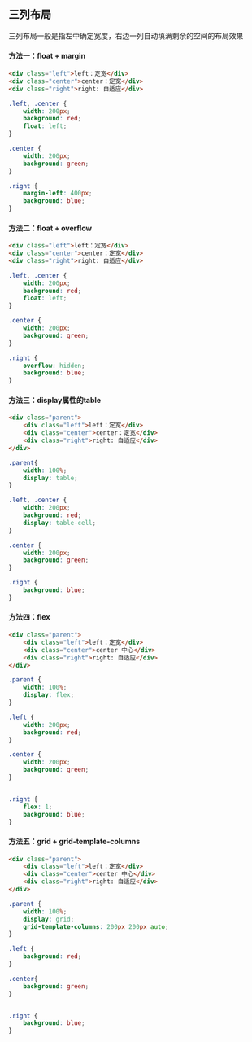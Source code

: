 ## 三列布局
三列布局一般是指左中确定宽度，右边一列自动填满剩余的空间的布局效果

#### 方法一：float + margin
```html
<div class="left">left：定宽</div>
<div class="center">center：定宽</div>
<div class="right">right: 自适应</div>
```
```css
.left, .center {
    width: 200px;
    background: red;
    float: left;
}

.center {
    width: 200px;
    background: green;
}

.right {
    margin-left: 400px;
    background: blue;
}
```

#### 方法二：float + overflow
```html
<div class="left">left：定宽</div>
<div class="center">center：定宽</div>
<div class="right">right: 自适应</div>
```

```css
.left, .center {
    width: 200px;
    background: red;
    float: left;
}

.center {
    width: 200px;
    background: green;
}

.right {
    overflow: hidden;
    background: blue;
}
```

#### 方法三：display属性的table
```html
<div class="parent">
    <div class="left">left：定宽</div>
    <div class="center">center：定宽</div>
    <div class="right">right: 自适应</div>
</div>
```

```css
.parent{
    width: 100%;
    display: table;
}

.left, .center {
    width: 200px;
    background: red;
    display: table-cell;
}

.center {
    width: 200px;
    background: green;
}

.right {
    background: blue;
}
```

#### 方法四：flex

```html
<div class="parent">
    <div class="left">left：定宽</div>
    <div class="center">center 中心</div>
    <div class="right">right: 自适应</div>
</div>
```

```css
.parent {
    width: 100%;
    display: flex;
}

.left {
    width: 200px;
    background: red;
}

.center {
    width: 200px;
    background: green;
}


.right {
    flex: 1;
    background: blue;
}
```

#### 方法五：grid + grid-template-columns

```html
<div class="parent">
    <div class="left">left：定宽</div>
    <div class="center">center 中心</div>
    <div class="right">right: 自适应</div>
</div>
```

```css
.parent {
    width: 100%;
    display: grid;
    grid-template-columns: 200px 200px auto;
}

.left {
    background: red;
}

.center{
    background: green;
}


.right {
    background: blue;
}
```